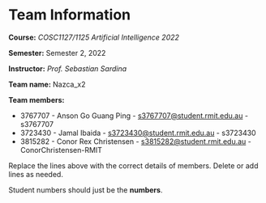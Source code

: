 # Team Information

**Course:** _COSC1127/1125 Artificial Intelligence 2022_

**Semester:** Semester 2, 2022

**Instructor:** _Prof. Sebastian Sardina_

**Team name:** Nazca_x2

**Team members:**

* 3767707 - Anson Go Guang Ping - s3767707@student.rmit.edu.au - s3767707
* 3723430 - Jamal Ibaida - s3723430@student.rmit.edu.au - s3723430
* 3815282 - Conor Rex Christensen - s3815282@student.rmit.edu.au - ConorChristensen-RMIT

Replace the lines above with the correct details of members. Delete or add lines as needed.

Student numbers should just be the **numbers**.